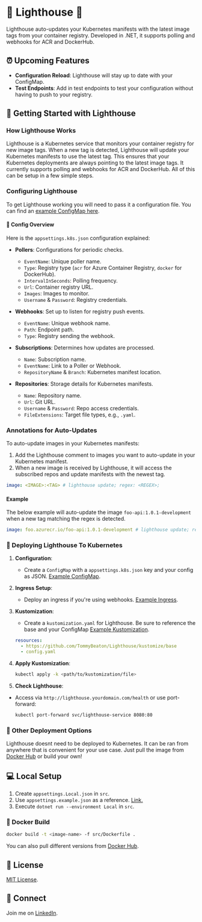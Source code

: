 # 🌟 Lighthouse 🌟

Lighthouse auto-updates your Kubernetes manifests with the latest image tags from your container registry. Developed in .NET, it supports polling and webhooks for ACR and DockerHub.

## ⏰ Upcoming Features

- **Configuration Reload**: Lighthouse will stay up to date with your ConfigMap.
- **Test Endpoints**: Add in test endpoints to test your configuration without having to push to your registry.

## 🚏 Getting Started with Lighthouse

### How Lighthouse Works
Lighthouse is a Kubernetes service that monitors your container registry for new image tags.
When a new tag is detected, Lighthouse will update your Kubernetes manifests to use the latest tag.
This ensures that your Kubernetes deployments are always pointing to the latest image tags.
It currently supports polling and webhooks for ACR and DockerHub. All of this can be setup in a few simple steps.

### Configuring Lighthouse
To get Lighthouse working you will need to pass it a configuration file. You can find an [example ConfigMap here](https://github.com/TommyBeaton/Lighthouse/blob/main/kustomize/example/config.yaml).
#### 📝 Config Overview

Here is the `appsettings.k8s.json` configuration explained:

- **Pollers**: Configurations for periodic checks.
    - `EventName`: Unique poller name.
    - `Type`: Registry type (`acr` for Azure Container Registry, `docker` for DockerHub).
    - `IntervalInSeconds`: Polling frequency.
    - `Url`: Container registry URL.
    - `Images`: Images to monitor.
    - `Username` & `Password`: Registry credentials.

- **Webhooks**: Set up to listen for registry push events.
    - `EventName`: Unique webhook name.
    - `Path`: Endpoint path.
    - `Type`: Registry sending the webhook.

- **Subscriptions**: Determines how updates are processed.
    - `Name`: Subscription name.
    - `EventName`: Link to a Poller or Webhook.
    - `RepositoryName` & `Branch`: Kubernetes manifest location.

- **Repositories**: Storage details for Kubernetes manifests.
    - `Name`: Repository name.
    - `Url`: Git URL.
    - `Username` & `Password`: Repo access credentials.
    - `FileExtensions`: Target file types, e.g., `.yaml`.


### Annotations for Auto-Updates

To auto-update images in your Kubernetes manifests:
1. Add the Lighthouse comment to images you want to auto-update in your Kubernetes manifest.
2. When a new image is received by Lighthouse, it will access the subscribed repos and update manifests with the newest tag.
```yaml
image: <IMAGE>:<TAG> # lighthouse update; regex: <REGEX>;
```

#### Example
The below example will auto-update the image `foo-api:1.0.1-development` when a new tag matching the regex is detected.

```yaml
image: foo.azurecr.io/foo-api:1.0.1-development # lighthouse update; regex: .*dev*.;
```

### 🚀 Deploying Lighthouse To Kubernetes

1. **Configuration**:
    - Create a `ConfigMap` with a `appsettings.k8s.json` key and your config as JSON. [Example ConfigMap](https://github.com/TommyBeaton/Lighthouse/blob/main/kustomize/example/config.yaml).

2. **Ingress Setup**:
    - Deploy an ingress if you're using webhooks. [Example Ingress](https://github.com/TommyBeaton/Lighthouse/blob/main/kustomize/example/ingress.yaml).

3. **Kustomization**:
    - Create a `kustomization.yaml` for Lighthouse. Be sure to reference the base and your ConfigMap  [Example Kustomization](https://github.com/TommyBeaton/Lighthouse/blob/main/kustomize/example/kustomization.yaml).
    ```yaml
    resources:
      - https://github.com/TommyBeaton/Lighthouse/kustomize/base
      - config.yaml
    ```

4. **Apply Kustomization**:
    ```bash
    kubectl apply -k <path/to/kustomization/file>
    ```

5. **Check Lighthouse**:
- Access via `http://lighthouse.yourdomain.com/health` or use port-forward:
    ```bash
    kubectl port-forward svc/lighthouse-service 8080:80 
    ```
### 🚀 Other Deployment Options
Lighthouse doesnt need to be deployed to Kubernetes. It can be ran from anywhere that is convenient for your use case. Just pull the image from [Docker Hub](https://hub.docker.com/r/tommybeaton/lighthouse) or build your own!

## 💻 Local Setup

1. Create `appsettings.Local.json` in `src`.
2. Use `appsettings.example.json` as a reference. [Link.](https://github.com/TommyBeaton/Lighthouse/blob/main/src/appsettings.example.json)
3. Execute `dotnet run --environment Local` in `src`.

### 🐳 Docker Build

```bash
docker build -t <image-name> -f src/Dockerfile .
```
You can also pull different versions from [Docker Hub](https://hub.docker.com/r/tommybeaton/lighthouse).

## 📜 License

[MIT License](https://choosealicense.com/licenses/mit/).

## 🤝 Connect

Join me on [LinkedIn](https://www.linkedin.com/in/tommy-beaton/).
